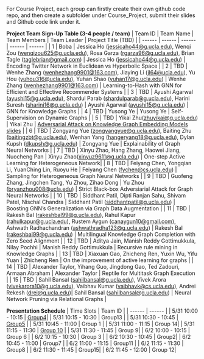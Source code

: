 For Course Project, each group can firstly create their own github code repo, and then create a subfolder under Course_Project, submit their slides and Github code link under it.

**Project Team Sign-Up Table (3-4 people / team)**
| Team ID | Team Name | Team Members | Team Leader | Project Title (TBD) |
| ------ | ------ | ------ | ------ | ------ |
| 1 | Boba | Jessica Ho (jessicaho44@g.ucla.edu), Wenqi Zou (wenqizou625@g.ucla.edu), Rosa Garza (rgarza96@g.ucla.edu), Brian Tagle (taglebrian@gmail.com) | Jessica Ho (jessicaho44@g.ucla.edu) | Encoding Twitter Network in Euclidean vs Hyperbolic Space |
| 2 | TBD | Wenhe Zhang (wenhezhang9901@163.com), Jiaying Li (jl64@ucla.edu), Yu Hou (yuhou316@ucla.edu), Yuhan Shao (yuhan17@g.ucla.edu) | Wenhe Zhang (wenhezhang9901@163.com) | Learning-to-Hash with GNN for Efficient and Effective Recommender Systems |
| 3 | TBD | Ayushi Agarwal (ayushi15@g.ucla.edu), Shardul Parab (shardulparab@g.ucla.edu), Harini Suresh (sharini16@g.ucla.edu) | Ayushi Agarwal (ayushi15@g.ucla.edu) | GNN for Knowledge Graphs |
| 4 | TBD | Yusong Ye | Yusong Ye | Self-Supervision on Dynamic Graphs |
| 5 | TBD | Yikai Zhu(zhuyikai@g.ucla.edu) | Yikai Zhu | [Adversarial Attack on Knowledge Graph Embedding Models](https://github.com/zyksir/AdversarialAttackOnKGE) [slides](https://docs.google.com/presentation/d/1d2ZpMLqegKAl38LpqCNYHOwZKrT2CqpEfIb9Q5LtMVk/edit#slide=id.gf1a30cd743_2_69) |
| 6 | TBD | Zongyang Yue (zongyangyue@g.ucla.edu), Baiting Zhu (baitingzbt@g.ucla.edu), Wenhan Yang (hangeryang18@g.ucla.edu), Dylan Kupsh (dkupsh@g.ucla.edu) | Zongyang Yue | Explainability of Graph Neural Networks |
| 7 | TBD | Xinyu Zhao, Hang Zhang, Haowei Jiang, Nuocheng Pan | Xinyu Zhao(xinyuz9611@g.ucla.edu) | One-step Active Learning for Heterogeneous Network|
| 8 | TBD | Feiyang Chen,	Yongqian Li, YuanChing Lin,	Ruoyu He | Feiyang Chen (fychen@cs.ucla.edu) | Sampling for Heterogeneous Graph Neural Networks |
| 9 | TBD | Guofeng Zhang, Jingchen Tang, Yu Zhou, Zihao Dong | Yu Zhou (bryanzhou008@ucla.edu) | Strict Black-box Adversiarial Attack for Graph Neural Networks |
| 10 | TBD | Siddhant Patil, Dipti Ranjan Sahu, Shivam Patel, Nischal Chandra | Siddhant Patil (siddhantpatil@g.ucla.edu) | Boosting GNN’s Generalization via Graph Data Augmentation |
| 11 | TBD | Rakesh Bal (rakeshbal99@g.ucla.edu), Rahul Kapur (rahulkapur@g.ucla.edu), Rustem Aygun (canaygun10@gmail.com), Ashwath Radhachandran (ashwathradha123@g.ucla.edu) | Rakesh Bal (rakeshbal99@g.ucla.edu) | Multilingual Knowledge Graph Completion with Zero Seed Alignment |
| 12 | TBD | Aditya Jain, Manish Reddy Gottimukkula, Nilay Pochhi | Manish Reddy Gottimukkula | Recursive rule mining in Knowledge Graphs |
| 13 | TBD | Xiaxuan Gao, Zhicheng Ren, Yuxin Wu, Yifu Yuan | Zhicheng Ren | On the improvement of active learning for graphs |
| 14 | TBD | Alexander Taylor, Yihang Guo, Jingdong Gao, Ted Zadouri, Armaan Abraham | Alexander Taylor | Reptile for Multitask Graph Execution |
| 15 | TBD | Sahil Bansal (sahilbansal@g.ucla.edu), Vivek Arora (vivekarora10@g.ucla.edu), Vaibhav Kumar (vaibhavk@cs.ucla.edu), Andrei Rekesh (drei@g.ucla.edu)| Sahil Bansal (sahilbansal@g.ucla.edu) | Neural Network Pruning via Relational Graphs |


**Presentation Schedule**
| Time Slots | Team ID |
| ------ | ------ |
| 5/31 10:00 - 10:15 | [Group4](https://docs.google.com/presentation/d/1Qiotcemo9ltyEMBIZsWn0KOzIwhyaYiF2HvB4pN_eNo/edit#slide=id.g12fb7a60e37_0_13)|
| 5/31 10:15 - 10:30 | Group13 |
| 5/31 10:30 - 10:45 | [Group5](https://docs.google.com/presentation/d/1d2ZpMLqegKAl38LpqCNYHOwZKrT2CqpEfIb9Q5LtMVk/edit#slide=id.gf1a30cd743_2_69) |
| 5/31 10:45 - 11:00 | Group 1 |
| 5/31 11:00 - 11:15 | Group 14|
| 5/31 11:15 - 11:30 | [Group 10](https://docs.google.com/presentation/d/1v8ZtnjaWCd4AYN1Zwlr6amCY_0pIz_iKYsEKmoqbOjA/edit?usp=sharing) |
| 5/31 11:30 - 11:45 | Group 9|
| 6/2  10:00 - 10:15 | Group 6 |
| 6/2  10:15 - 10:30 | Group 3 |
| 6/2  10:30 - 10:45 | Group2|
| 6/2  10:45 - 11:00 | Group7 |
| 6/2  11:00 - 11:15 | Group11 |
| 6/2  11:15 - 11:30 | Group8 |
| 6/2  11:30 - 11:45 | Group15|
| 6/2  11:45 - 12:00 | Group 12|


